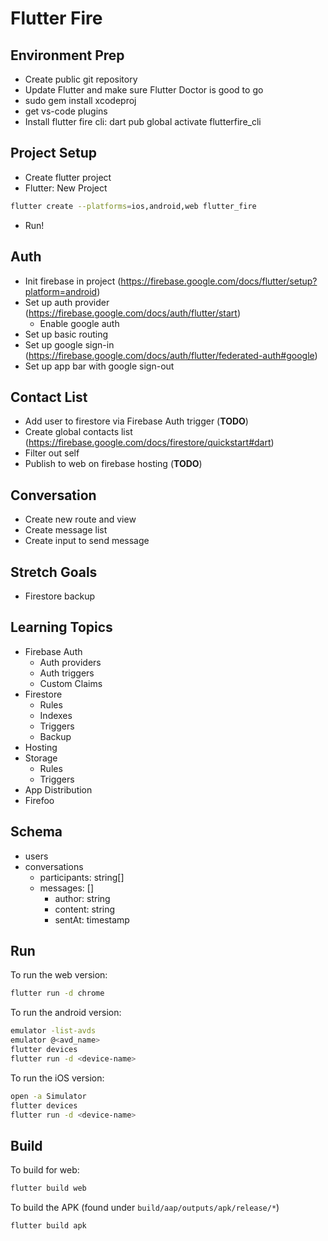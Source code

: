 # Flutter Fire

## Environment Prep

- Create public git repository
- Update Flutter and make sure Flutter Doctor is good to go
- sudo gem install xcodeproj
- get vs-code plugins
- Install flutter fire cli: dart pub global activate flutterfire_cli

## Project Setup

- Create flutter project
- Flutter: New Project
```bash
flutter create --platforms=ios,android,web flutter_fire
```
- Run!

## Auth

- Init firebase in project (https://firebase.google.com/docs/flutter/setup?platform=android)
- Set up auth provider (https://firebase.google.com/docs/auth/flutter/start)
  - Enable google auth
- Set up basic routing
- Set up google sign-in (https://firebase.google.com/docs/auth/flutter/federated-auth#google)
- Set up app bar with google sign-out

## Contact List

- Add user to firestore via Firebase Auth trigger (**TODO**)
- Create global contacts list (https://firebase.google.com/docs/firestore/quickstart#dart)
- Filter out self
- Publish to web on firebase hosting (**TODO**)

## Conversation

- Create new route and view
- Create message list
- Create input to send message

## Stretch Goals

- Firestore backup

## Learning Topics

- Firebase Auth
  - Auth providers
  - Auth triggers
  - Custom Claims
- Firestore
  - Rules
  - Indexes
  - Triggers
  - Backup
- Hosting
- Storage
  - Rules
  - Triggers
- App Distribution
- Firefoo

## Schema

- users
- conversations
  - participants: string[]
  - messages: []
    - author: string
    - content: string
    - sentAt: timestamp

## Run

To run the web version:
```bash
flutter run -d chrome
```

To run the android version:
```bash
emulator -list-avds
emulator @<avd_name>
flutter devices
flutter run -d <device-name>
```

To run the iOS version:
```bash
open -a Simulator
flutter devices
flutter run -d <device-name>
```

## Build

To build for web:
```bash
flutter build web
```

To build the APK (found under `build/aap/outputs/apk/release/*`)
```bash
flutter build apk
```